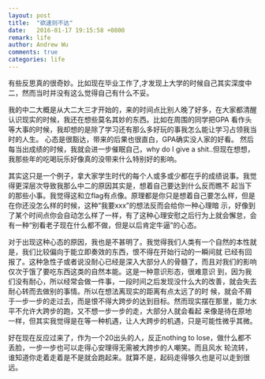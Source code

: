```yaml
---
layout: post
title:  "欲速则不达"
date:   2016-01-17 19:15:58 +0800
remark: life
author: Andrew Wu
comments: true
categories: life
---
```


有些反思真的很奇妙。比如现在毕业工作了,才发现上大学的时候自己其实深度中二，然而当时并没有这么觉得自己有什么不妥。
        	
我的中二大概是从大二大三才开始的，来的时间点比别人晚了好多，在大家都清醒认识现实的时候，我还在想些莫名其妙的东西。比如在周围的同学把GPA
看作头等大事的时候，我却想的是除了学习还有那么多好玩的事我怎么能让学习占领我当时的人生。 心态是很豁达，带来的后果也很直白，GPA确实没人家的好看。
然后每当出成绩的时候，我就会进一步催眠自己，why do I give a shit..但现在想想，我那些年的吃喝玩乐好像真的没带来什么特别好的影响。
        	
其实这只是一个例子，拿大家学生时代的每个人或多或少都在乎的成绩说事。我觉得更深层次导致我那么中二的原因其实是，想着自己要达到什么反而瞧不
起当下的那些小事。我觉得这和立flag有点像。原理都是你只是想着自己要怎么样，但是在你还没怎么样的时候，这种“我要xxx”的想法反而会给你一种心理暗
示，好像到了某个时间点你会自动怎么样了一样，有了这种心理安慰之后行为上就会懈怠，会有一种“别看老子现在什么都不做，但是以后肯定牛逼”的心态。
        
对于出现这种心态的原因，我也是不甚明了。我觉得我们人类有一个自然的本性就是，我们比较偏向于能立即奏效的东西，恨不得在开始行动的一瞬间就
已经有回报了。这种急性子或者说没耐心已经是深入大部分人的骨髓了，而且对我们的影响仅次于饿了要吃东西这类的自然本能。这是一种意识形态，很难意识
到，因为我们没有耐心，所以经常会做一件事，一段时间之后发现没什么大的改善，就会失去耐心转而去做别的事情。所以在想法离现实的距离有点太远了的时
候，就会不屑于一步一步的走过去，而是恨不得大跨步的达到目标。然而现实摆在那里，能力水平不允许大跨步的跑，又不想一步一步的走，大部分人就会看起
来像是待在原地一样，但其实我觉得是在等一种机遇，让人大跨步的机遇，只是可能性微乎其微。
        
好在现在反应过来了，作为一个20出头的人，反正nothing to lose，做什么都不丢脸，一步一步也可以走得心安理得无需被大跨步的人嘲笑。而且风水
轮流转，谁知道你走着走着是不是就会跑起来。就算不是，起码走得够久也是可以走到很远。
	
    